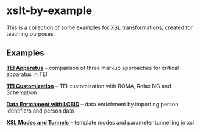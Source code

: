 # xslt-by-example

This is a collection of some examples for XSL transformations, created for teaching purposes.

## Examples

**[TEI Apparatus](../../tree/main/apparatus)**
– comparison of three markup approaches for critical apparatus in TEI

**[TEI Customization](../../tree/main/customization)**
– TEI customization with ROMA, Relax NG and Schematron

**[Data Enrichment with LOBID](../../tree/main/enrichment)**
– data enrichment by importing person identifiers and person data

**[XSL Modes and Tunnels](../../tree/main/modes-and-tunnels)**
– template modes and parameter tunnelling in xsl

